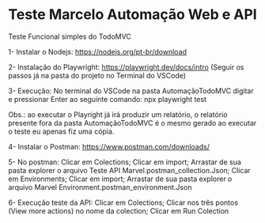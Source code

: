 # Teste Marcelo Automação Web e API
Teste Funcional simples do TodoMVC

1- Instalar o Nodejs:
https://nodejs.org/pt-br/download

2- Instalação do Playwright:
https://playwright.dev/docs/intro
(Seguir os passos já na pasta do projeto no Terminal do VSCode)

3- Execução:
No terminal do VSCode na pasta AutomaçãoTodoMVC digitar e pressionar Enter ao seguinte comando:
npx playwright test

Obs.: ao executar o Playright já irá produzir um relatório, o relatório presente fora da pasta AutomaçãoTodoMVC é o mesmo gerado ao executar o teste eu apenas fiz uma cópia.

4- Instalar o Postman:
https://www.postman.com/downloads/

5- No postman:
Clicar em Colections;
Clicar em import;
Arrastar de sua pasta explorer o arquivo Teste API Marvel.postman_collection.Json;
Clicar em Environments;
Clicar em import;
Arrastar de sua pasta explorer o arquivo Marvel Environment.postman_environment.Json

6- Execução teste da API:
Clicar em Colections;
Clicar nos três pontos (View more actions) no nome da colection;
Clicar em Run Colection




